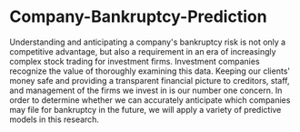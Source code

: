 # Company-Bankruptcy-Prediction
Understanding and anticipating a company's bankruptcy risk is not only a competitive advantage, but also a requirement in an era of increasingly complex stock trading for investment firms. Investment companies recognize the value of thoroughly examining this data. Keeping our clients' money safe and providing a transparent financial picture to creditors, staff, and management of the firms we invest in is our number one concern. In order to determine whether we can accurately anticipate which companies may file for bankruptcy in the future, we will apply a variety of predictive models in this research.
